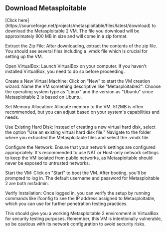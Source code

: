 
<h2>Download Metasploitable</h2>
[Click here](https://sourceforge.net/projects/metasploitable/files/latest/download) to download the Metasploitable 2 VM. The file you download will be approximately 800 MB in size and will come in a zip format.


Extract the Zip File:
After downloading, extract the contents of the zip file. You should see several files including a .vmdk file which is crucial for setting up the VM.


Open VirtualBox:
Launch VirtualBox on your computer. If you haven't installed VirtualBox, you need to do so before proceeding.

Create a New Virtual Machine:
Click on "New" to start the VM creation wizard. 
Name the VM something descriptive like "Metasploitable2". 
Choose the operating system type as "Linux" and the version as "Ubuntu" since Metasploitable 2 is based on Ubuntu.



Set Memory Allocation:
Allocate memory to the VM. 512MB is often recommended, but you can adjust based on your system's capabilities and needs.


Use Existing Hard Disk:
Instead of creating a new virtual hard disk, select the option "Use an existing virtual hard disk file." 
Navigate to the folder where you extracted the Metasploitable files and select the .vmdk file.



Configure the Network:
Ensure that your network settings are configured appropriately. It's recommended to use NAT or Host-only network settings to keep the VM isolated from public networks, as Metasploitable should never be exposed to untrusted networks.

Start the VM:
Click on "Start" to boot the VM. After booting, you'll be prompted to log in. The default username and password for Metasploitable 2 are both msfadmin.


Verify Installation:
Once logged in, you can verify the setup by running commands like ifconfig to see the IP address assigned to Metasploitable, which you can use for further penetration testing practices.

This should give you a working Metasploitable 2 environment in VirtualBox for security testing purposes. Remember, this VM is intentionally vulnerable, so be cautious with its network configuration to avoid security risks.

